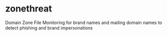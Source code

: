 # zonethreat
Domain Zone File Monitoring for brand names and mailing domain names to detect phishing and brand impersonations
